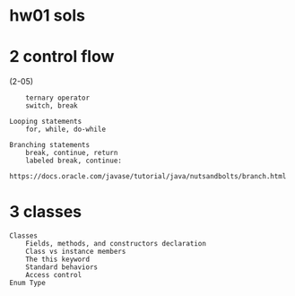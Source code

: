 # hw01 sols

# 2 control flow
(2-05)

        ternary operator
        switch, break

    Looping statements
        for, while, do-while

    Branching statements
        break, continue, return
        labeled break, continue:
            https://docs.oracle.com/javase/tutorial/java/nutsandbolts/branch.html


# 3 classes
    Classes
        Fields, methods, and constructors declaration
        Class vs instance members
        The this keyword
        Standard behaviors
        Access control
    Enum Type

